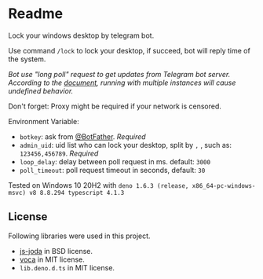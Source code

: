 # Readme

Lock your windows desktop by telegram bot.

Use command `/lock` to lock your desktop, if succeed, bot will reply time of the system.

*Bot use "long poll" request to get updates from Telegram bot server. According to the [document](https://core.telegram.org/bots/api#getupdates), running with multiple instances will cause undefined behavior.*

Don't forget: Proxy might be required if your network is censored.

Environment Variable:

- `botkey`: ask from [@BotFather](https://t.me/botfather). *Required*
- `admin_uid`: uid list who can lock your desktop, split by `,` , such as: `123456,456789`. *Required*
- `loop_delay`: delay between poll request in ms. default: `3000`
- `poll_timeout`: poll request timeout in seconds, default: `30` 

Tested on Windows 10 20H2 with `deno 1.6.3 (release, x86_64-pc-windows-msvc) v8 8.8.294 typescript 4.1.3`

## License

Following libraries were used in this project. 
- [js-joda](https://github.com/js-joda/js-joda) in BSD license.
- [voca](https://github.com/panzerdp/voca) in MIT license.
- `lib.deno.d.ts` in MIT license. 